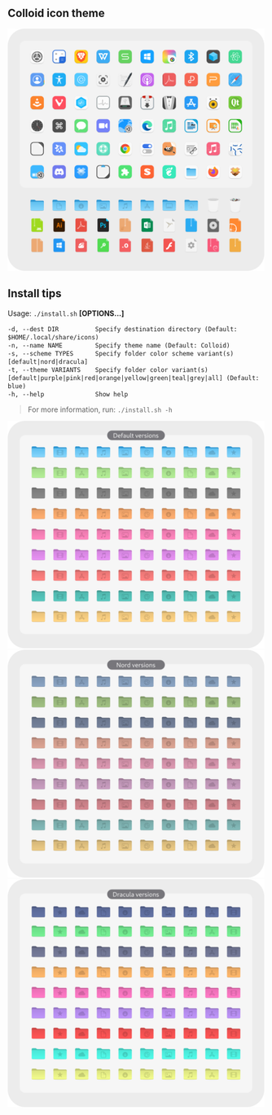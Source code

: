 ## Colloid icon theme

![1](preview.png?raw=true)

## Install tips

Usage:  `./install.sh`  **[OPTIONS...]**

```
-d, --dest DIR          Specify destination directory (Default: $HOME/.local/share/icons)
-n, --name NAME         Specify theme name (Default: Colloid)
-s, --scheme TYPES      Specify folder color scheme variant(s) [default|nord|dracula]
-t, --theme VARIANTS    Specify folder color variant(s) [default|purple|pink|red|orange|yellow|green|teal|grey|all] (Default: blue)
-h, --help              Show help
```

> For more information, run: `./install.sh -h`

![1](folder-default.png?raw=true)
![2](folder-nord.png?raw=true)
![3](folder-dracula.png?raw=true)
